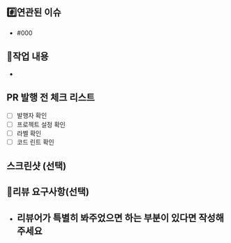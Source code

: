 ## #️⃣연관된 이슈

- #000

## 📝작업 내용

- 

## PR 발행 전 체크 리스트

- [ ] 발행자 확인
- [ ] 프로젝트 설정 확인
- [ ] 라벨 확인
- [ ] 코드 린트 확인

## 스크린샷 (선택)

## 💬리뷰 요구사항(선택)

- 리뷰어가 특별히 봐주었으면 하는 부분이 있다면 작성해주세요
  - 